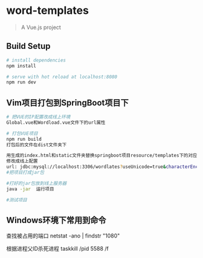 # word-templates

> A Vue.js project

## Build Setup

``` bash
# install dependencies
npm install

# serve with hot reload at localhost:8080
npm run dev
```

## Vim项目打包到SpringBoot项目下

``` bash
# 把VUE的IP配置改成线上环境
Global.vue和Wordload.vue文件下的url属性

# 打包VUE项目
npm run build
打包后的文件在dist文件夹下

用生成的index.html和static文件夹替换springboot项目resource/templates下的对应文件
修改成线上配置
url: jdbc:mysql://localhost:3306/wordlates?useUnicode=true&characterEncoding=utf-8&serverTimezone=Asia/Shanghai
#把项目打成jar包

#打好的jar包放到线上服务器
java -jar  运行项目

#测试项目
```
## Windows环境下常用到命令

查找被占用的端口
netstat -ano | findstr "1080"

根据进程父ID杀死进程
taskkill /pid 5588 /f
